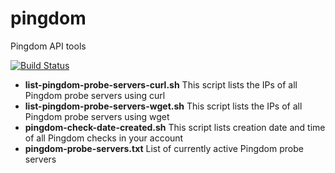 pingdom
=======

Pingdom API tools

[![Build Status](https://travis-ci.org/swoodford/pingdom.svg?branch=master)](https://travis-ci.org/swoodford/pingdom)

- **list-pingdom-probe-servers-curl.sh** This script lists the IPs of all Pingdom probe servers using curl
- **list-pingdom-probe-servers-wget.sh** This script lists the IPs of all Pingdom probe servers using wget
- **pingdom-check-date-created.sh** This script lists creation date and time of all Pingdom checks in your account
- **pingdom-probe-servers.txt** List of currently active Pingdom probe servers
